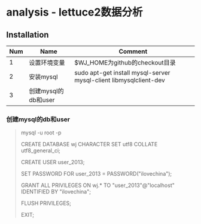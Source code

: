 analysis - lettuce2数据分析
=========

## Installation
| Num | Name                                   | Comment                                                                      |
|:----|----------------------------------------|------------------------------------------------------------------------------|
|   1 | 设置环境变量                           | $WJ_HOME为github的checkout目录                                              |
|   2 | 安装mysql                              | sudo apt-get install mysql-server mysql-client libmysqlclient-dev            |
|   3 | 创建mysql的db和user                    |                                                                              |

### 创建mysql的db和user
>  mysql -u root -p
>
>   CREATE DATABASE wj CHARACTER SET utf8 COLLATE utf8_general_ci;
>
>   CREATE USER user_2013;
>
>   SET PASSWORD FOR user_2013 = PASSWORD("ilovechina");
>
>   GRANT ALL PRIVILEGES ON wj.* TO "user_2013"@"localhost" IDENTIFIED BY "ilovechina";
>
>   FLUSH PRIVILEGES;
>
>   EXIT;
